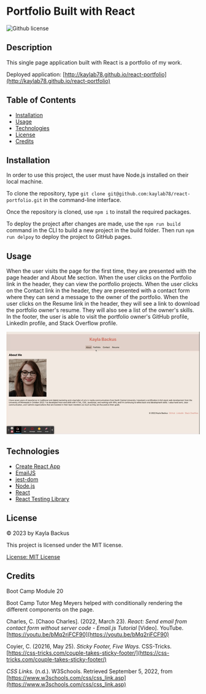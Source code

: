 # Portfolio Built with React
![Github license](https://img.shields.io/badge/license-MIT-blue.svg)

## Description
This single page application built with React is a portfolio of my work.

Deployed application: [http://kaylab78.github.io/react-portfolio](http://kaylab78.github.io/react-portfolio)

## Table of Contents
- [Installation](#installation)
- [Usage](#usage)
- [Technologies](#technologies)
- [License](#license)
- [Credits](#credits)

## Installation
In order to use this project, the user must have Node.js installed on their local machine.

To clone the repository, type `git clone git@github.com:kaylab78/react-portfolio.git` in the command-line interface.

Once the repository is cloned, use `npm i` to install the required packages.

To deploy the project after changes are made, use the `npm run build` command in the CLI to build a new project in the build folder. Then run `npm run delpoy` to deploy the project to GitHub pages.

## Usage
When the user visits the page for the first time, they are presented with the page header and About Me section. When the user clicks on the Portfolio link in the header, they can view the portfolio projects. When the user clicks on the Contact link in the header, they are presented with a contact form where they can send a message to the owner of the portfolio. When the user clicks on the Resume link in the header, they will see a link to download the portfolio owner's resume. They will also see a list of the owner's skills. In the footer, the user is able to visit the portfolio owner's GitHub profile, LinkedIn profile, and Stack Overflow profile.

![The gif shows a page with a photo of a woman and a short bio, then a page of project screenshots, then a contact form, then a resume page with a list of skills.](./src/assets/screenshot-1.gif)

## Technologies
- [Create React App](https://github.com/facebook/create-react-app)
- [EmailJS](https://www.emailjs.com/)
- [jest-dom](https://github.com/testing-library/jest-dom)
- [Node.js](https://nodejs.dev/)
- [React](https://reactjs.org/)
- [React Testing Library](https://www.npmjs.com/package/@testing-library/react)

## License
&copy; 2023 by Kayla Backus

This project is licensed under the MIT license.

[License: MIT License](https://opensource.org/licenses/MIT)

## Credits
Boot Camp Module 20

Boot Camp Tutor Meg Meyers helped with conditionally rendering the different components on the page.

Charles, C. [Chaoo Charles]. (2022, March 23). *React: Send email from contact form without server code - Email.js Tutorial* [Video]. YouTube. [https://youtu.be/bMq2riFCF90](https://youtu.be/bMq2riFCF90)

Coyier, C. (20216, May 25). *Sticky Footer, Five Ways.* CSS-Tricks. [https://css-tricks.com/couple-takes-sticky-footer/](https://css-tricks.com/couple-takes-sticky-footer/)

*CSS Links.* (n.d.). W3Schools. Retrieved September 5, 2022, from [https://www.w3schools.com/css/css_link.asp](https://www.w3schools.com/css/css_link.asp)